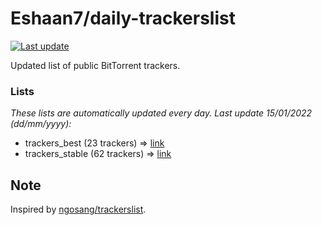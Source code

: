 
# Eshaan7/daily-trackerslist 

[![Last update](https://img.shields.io/badge/Last%20update-15/01/2022-blue.svg)](#)

Updated list of public BitTorrent trackers.

### Lists
*These lists are automatically updated every day. Last update 15/01/2022 (_dd/mm/yyyy_):*

* trackers_best (23 trackers) => [link](https://raw.githubusercontent.com/eshaan7/daily-trackerslist/master/trackers_best.txt)
* trackers_stable (62 trackers) => [link](https://raw.githubusercontent.com/eshaan7/daily-trackerslist/master/trackers_stable.txt)

## Note

Inspired by [ngosang/trackerslist](https://github.com/ngosang/trackerslist).
